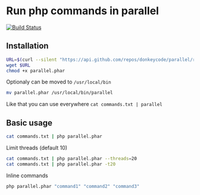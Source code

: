 # Run php commands in parallel

[![Build Status](https://travis-ci.org/donkeycode/parallel.svg?branch=master)](https://travis-ci.org/donkeycode/parallel)

## Installation 

``` bash
URL=$(curl --silent "https://api.github.com/repos/donkeycode/parallel/releases/latest"  | grep browser_download_url | sed -E 's/.*"([^"]+)".*/\1/')
wget $URL
chmod +x parallel.phar
```

Optionaly can be moved to `/usr/local/bin`

``` bash
mv parallel.phar /usr/local/bin/parallel
```

Like that you can use everywhere `cat commands.txt | parallel`

## Basic usage

``` bash
cat commands.txt | php parallel.phar
```

Limit threads (default 10)

``` bash
cat commands.txt | php parallel.phar --threads=20
cat commands.txt | php parallel.phar -t20
```

Inline commands

``` bash
php parallel.phar "command1" "command2" "command3"
```